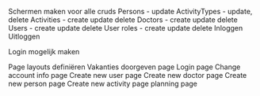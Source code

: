 Schermen maken voor alle cruds
Persons - update
ActivityTypes - update, delete
Activities - create update delete
Doctors - create update delete
Users - create update delete
User roles - create update delete
Inloggen
Uitloggen

Login mogelijk maken

Page layouts definiëren
Vakanties doorgeven page
Login page
Change account info page
Create new user page
Create new doctor page
Create new person page
Create new activity page
planning page